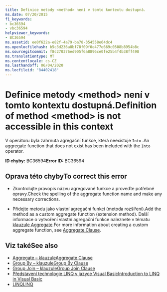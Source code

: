```yaml
---
title: Definice metody <method> není v tomto kontextu dostupná.
ms.date: 07/20/2015
f1_keywords:
- bc36594
- vbc36594
helpviewer_keywords:
- BC36594
ms.assetid: ee0f622a-e82f-4a79-ba78-354558e64dc4
ms.openlocfilehash: b5c3d236a8bf78f09f0e477e669c0508b8954b8c
ms.sourcegitcommit: f8c270376ed905f6a8896ce0fe25b4f4b38ff498
ms.translationtype: MT
ms.contentlocale: cs-CZ
ms.lasthandoff: 06/04/2020
ms.locfileid: "84402418"
---
```

# <a name="definition-of-method-method-is-not-accessible-in-this-context"></a><span data-ttu-id="0d284-102">Definice metody \<method> není v tomto kontextu dostupná.</span><span class="sxs-lookup"><span data-stu-id="0d284-102">Definition of method \<method> is not accessible in this context</span></span>
<span data-ttu-id="0d284-103">V operátoru byla zahrnuta agregační funkce, která neexistuje `Into` .</span><span class="sxs-lookup"><span data-stu-id="0d284-103">An aggregate function that does not exist has been included with the `Into` operator.</span></span>  
  
 <span data-ttu-id="0d284-104">**ID chyby:** BC36594</span><span class="sxs-lookup"><span data-stu-id="0d284-104">**Error ID:** BC36594</span></span>  
  
## <a name="to-correct-this-error"></a><span data-ttu-id="0d284-105">Oprava této chyby</span><span class="sxs-lookup"><span data-stu-id="0d284-105">To correct this error</span></span>  
  
- <span data-ttu-id="0d284-106">Zkontrolujte pravopis názvu agregované funkce a proveďte potřebné opravy.</span><span class="sxs-lookup"><span data-stu-id="0d284-106">Check the spelling of the aggregate function name and make any necessary corrections.</span></span>  
  
- <span data-ttu-id="0d284-107">Přidejte metodu jako vlastní agregační funkci (metoda rozšíření).</span><span class="sxs-lookup"><span data-stu-id="0d284-107">Add the method as a custom aggregate function (extension method).</span></span> <span data-ttu-id="0d284-108">Další informace o vytvoření vlastní agregační funkce naleznete v tématu [klauzule Aggregate](../language-reference/queries/aggregate-clause.md).</span><span class="sxs-lookup"><span data-stu-id="0d284-108">For more information about creating a custom aggregate function, see [Aggregate Clause](../language-reference/queries/aggregate-clause.md).</span></span>  
  
## <a name="see-also"></a><span data-ttu-id="0d284-109">Viz také</span><span class="sxs-lookup"><span data-stu-id="0d284-109">See also</span></span>

- [<span data-ttu-id="0d284-110">Aggregate – klauzule</span><span class="sxs-lookup"><span data-stu-id="0d284-110">Aggregate Clause</span></span>](../language-reference/queries/aggregate-clause.md)
- [<span data-ttu-id="0d284-111">Group By – klauzule</span><span class="sxs-lookup"><span data-stu-id="0d284-111">Group By Clause</span></span>](../language-reference/queries/group-by-clause.md)
- [<span data-ttu-id="0d284-112">Group Join – klauzule</span><span class="sxs-lookup"><span data-stu-id="0d284-112">Group Join Clause</span></span>](../language-reference/queries/group-join-clause.md)
- [<span data-ttu-id="0d284-113">Představení technologie LINQ v jazyce Visual Basic</span><span class="sxs-lookup"><span data-stu-id="0d284-113">Introduction to LINQ in Visual Basic</span></span>](../programming-guide/language-features/linq/introduction-to-linq.md)
- [<span data-ttu-id="0d284-114">LINQ</span><span class="sxs-lookup"><span data-stu-id="0d284-114">LINQ</span></span>](../programming-guide/language-features/linq/index.md)

